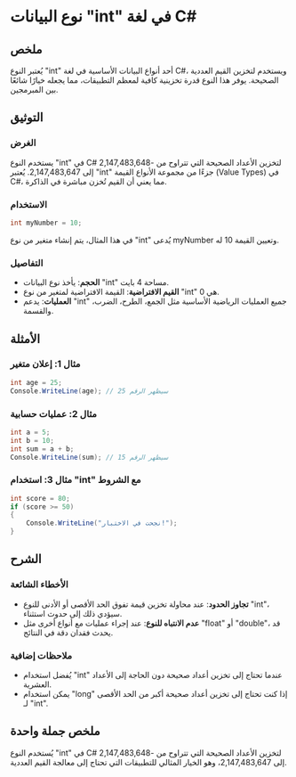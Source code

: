 <!--
Meta Description: # نوع البيانات "int" في لغة C# ## ملخص يُعتبر النوع "int" أحد أنواع البيانات الأساسية في لغة C#، ويستخدم لتخزين القيم العددية الصحيحة. يوفر هذا النوع ...
Meta Keywords: int, إلى, نوع, النوع, القيم
-->

# نوع البيانات "int" في لغة C#

## ملخص
يُعتبر النوع "int" أحد أنواع البيانات الأساسية في لغة C#، ويستخدم لتخزين القيم العددية الصحيحة. يوفر هذا النوع قدرة تخزينية كافية لمعظم التطبيقات، مما يجعله خيارًا شائعًا بين المبرمجين.

## التوثيق
### الغرض
يستخدم النوع "int" في C# لتخزين الأعداد الصحيحة التي تتراوح من -2,147,483,648 إلى 2,147,483,647. يُعتبر "int" جزءًا من مجموعة الأنواع القيمة (Value Types) في C#، مما يعني أن القيم تُخزن مباشرة في الذاكرة.

### الاستخدام
```csharp
int myNumber = 10;
```
في هذا المثال، يتم إنشاء متغير من نوع "int" يُدعى myNumber وتعيين القيمة 10 له.

### التفاصيل
- **الحجم**: يأخذ نوع البيانات "int" مساحة 4 بايت.
- **القيم الافتراضية**: القيمة الافتراضية لمتغير من نوع "int" هي 0.
- **العمليات**: يدعم "int" جميع العمليات الرياضية الأساسية مثل الجمع، الطرح، الضرب، والقسمة.

## الأمثلة
### مثال 1: إعلان متغير
```csharp
int age = 25;
Console.WriteLine(age); // سيظهر الرقم 25
```

### مثال 2: عمليات حسابية
```csharp
int a = 5;
int b = 10;
int sum = a + b;
Console.WriteLine(sum); // سيظهر الرقم 15
```

### مثال 3: استخدام "int" مع الشروط
```csharp
int score = 80;
if (score >= 50)
{
    Console.WriteLine("نجحت في الاختبار!");
}
```

## الشرح
### الأخطاء الشائعة
- **تجاوز الحدود**: عند محاولة تخزين قيمة تفوق الحد الأقصى أو الأدنى للنوع "int"، سيؤدي ذلك إلى حدوث استثناء.
- **عدم الانتباه للنوع**: عند إجراء عمليات مع أنواع أخرى مثل "float" أو "double"، قد يحدث فقدان دقة في النتائج.

### ملاحظات إضافية
- يُفضل استخدام "int" عندما تحتاج إلى تخزين أعداد صحيحة دون الحاجة إلى الأعداد العشرية.
- يمكن استخدام "long" إذا كنت تحتاج إلى تخزين أعداد صحيحة أكبر من الحد الأقصى لـ "int".

## ملخص جملة واحدة
يُستخدم النوع "int" في C# لتخزين الأعداد الصحيحة التي تتراوح من -2,147,483,648 إلى 2,147,483,647، وهو الخيار المثالي للتطبيقات التي تحتاج إلى معالجة القيم العددية.